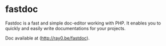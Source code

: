 # fastdoc
Fastdoc is a fast and simple doc-editor working with PHP. It enables you to quickly and easily write documentations for your projects.

Doc available at (http://ray0.be/fastdoc).
